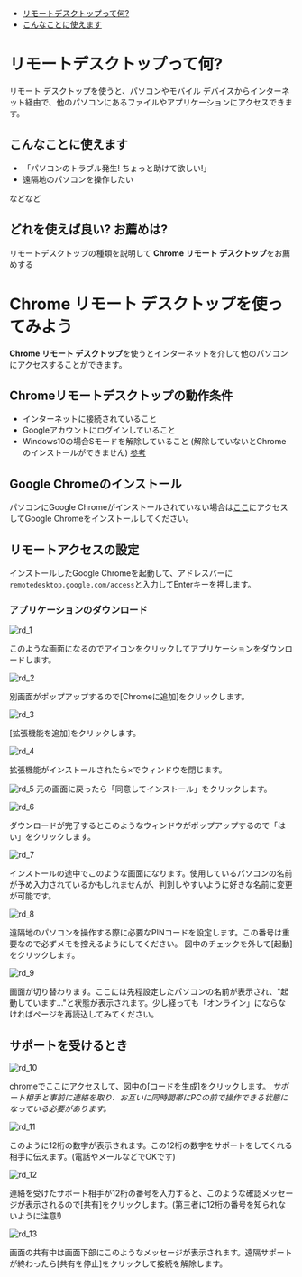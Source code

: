 - [リモートデスクトップって何?](#リモートデスクトップって何?)
- [こんなことに使えます](#こんなことに使えます)

# リモートデスクトップって何?
リモート デスクトップを使うと、パソコンやモバイル デバイスからインターネット経由で、他のパソコンにあるファイルやアプリケーションにアクセスできます。
## こんなことに使えます
* 「パソコンのトラブル発生! ちょっと助けて欲しい!」
* 遠隔地のパソコンを操作したい

などなど

## どれを使えば良い? お薦めは?
リモートデスクトップの種類を説明して **Chrome リモート デスクトップ**をお薦めする

# Chrome リモート デスクトップを使ってみよう
**Chrome リモート デスクトップ**を使うとインターネットを介して他のパソコンにアクセスすることができます。

## Chromeリモートデスクトップの動作条件
* インターネットに接続されていること
* Googleアカウントにログインしていること
* Windows10の場合Sモードを解除していること (解除していないとChromeのインストールができません) [参考](https://support.microsoft.com/ja-jp/help/4456067/windows-10-switch-out-of-s-mode) 

## Google Chromeのインストール
パソコンにGoogle Chromeがインストールされていない場合は[ここ](https://www.google.com/intl/ja_jp/chrome/)にアクセスしてGoogle Chromeをインストールしてください。

## リモートアクセスの設定
インストールしたGoogle Chromeを起動して、アドレスバーに`remotedesktop.google.com/access`と入力してEnterキーを押します。

### アプリケーションのダウンロード
![rd_1](./images/rd_1.jpg)

このような画面になるのでアイコンをクリックしてアプリケーションをダウンロードします。

![rd_2](./images/rd_2.jpg)

別画面がポップアップするので[Chromeに追加]をクリックします。

![rd_3](./images/rd_3.jpg)

[拡張機能を追加]をクリックします。

![rd_4](./images/rd_4.jpg)

拡張機能がインストールされたら×でウィンドウを閉じます。

![rd_5](./images/rd_5.jpg)
元の画面に戻ったら「同意してインストール」をクリックします。

![rd_6](./images/rd_6.jpg)

ダウンロードが完了するとこのようなウィンドウがポップアップするので「はい」をクリックします。

![rd_7](./images/rd_7.jpg)

インストールの途中でこのような画面になります。使用しているパソコンの名前が予め入力されているかもしれませんが、判別しやすいように好きな名前に変更が可能です。

![rd_8](./images/rd_8.jpg)

遠隔地のパソコンを操作する際に必要なPINコードを設定します。この番号は重要なので必ずメモを控えるようにしてください。
図中のチェックを外して[起動]をクリックします。

![rd_9](./images/rd_9.jpg)

画面が切り替わります。ここには先程設定したパソコンの名前が表示され、"起動しています..."と状態が表示されます。少し経っても「オンライン」にならなければページを再読込してみてください。

## サポートを受けるとき
![rd_10](./images/rd_10.jpg)

chromeで[ここ](https://remotedesktop.google.com/support)にアクセスして、図中の[コードを生成]をクリックします。
*サポート相手と事前に連絡を取り、お互いに同時間帯にPCの前で操作できる状態になっている必要があります。*

![rd_11](./images/rd_11.jpg)

このように12桁の数字が表示されます。この12桁の数字をサポートをしてくれる相手に伝えます。(電話やメールなどでOKです)

![rd_12](./images/rd_12.jpg)

連絡を受けたサポート相手が12桁の番号を入力すると、このような確認メッセージが表示されるので[共有]をクリックします。(第三者に12桁の番号を知られないように注意!)

![rd_13](./images/rd_13.jpg)

画面の共有中は画面下部にこのようなメッセージが表示されます。遠隔サポートが終わったら[共有を停止]をクリックして接続を解除します。